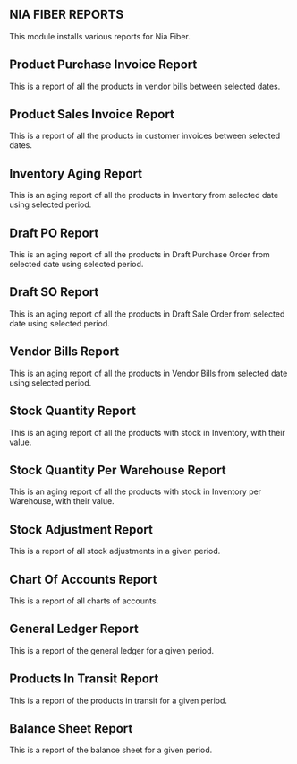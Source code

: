 NIA FIBER REPORTS
--------
This module installs various reports for Nia Fiber.


Product Purchase Invoice Report
--------
This is a report of all the products in vendor bills between selected dates.


Product Sales Invoice Report
--------
This is a report of all the products in customer invoices between selected dates.


Inventory Aging Report
--------
This is an aging report of all the products in Inventory from selected date using selected period.

Draft PO Report
--------
This is an aging report of all the products in Draft Purchase Order from selected date using selected period.

Draft SO Report
--------
This is an aging report of all the products in Draft Sale Order from selected date using selected period.

Vendor Bills Report
--------
This is an aging report of all the products in Vendor Bills from selected date using selected period.

Stock Quantity Report
--------
This is an aging report of all the products with stock in Inventory, with their value.

Stock Quantity Per Warehouse Report
--------
This is an aging report of all the products with stock in Inventory per Warehouse, with their value.

Stock Adjustment Report
--------
This is a report of all  stock adjustments in a given period.

Chart Of Accounts Report
--------
This is a report of all  charts of accounts.

General Ledger Report
--------
This is a report of the general ledger for a given period.

Products In Transit Report
--------
This is a report of the products in transit for a given period.

Balance Sheet Report
--------
This is a report of the balance sheet for a given period.
